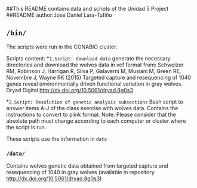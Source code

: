 ##This README contains data and scripts of the Unidad 5 Project
##README author:José Daniel Lara-Tufiño

## `/bin/`
The scripts were run in the CONABIO cluster.

Scripts content: 
*`1.Script: download data` generate the necessary directories and download the wolves data in vcf format from: Schweizer RM, Robinson J, Harrigan R, Silva P, Galaverni M, Musiani M, Green RE, Novembre J, Wayne RK (2015) Targeted capture and resequencing of 1040 genes reveal environmentally driven functional variation in gray wolves. Dryad Digital http://dx.doi.org/10.5061/dryad.8g0s3

*`2.Script: Resolution of genetic analysis subsections` Bash script to answer items A-J of the class exercise with wolves data. Contains the instructions to convert to plink format. Note: Please consider that the absolute path must change according to each computer or cluster where the script is run.

These scripts use the information in `data`

### `/data/` 
Contains wolves genetic data obtained from targeted capture and resequencing of 1040 in gray wolves (available in repository http://dx.doi.org/10.5061/dryad.8g0s3)
